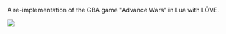 A re-implementation of the GBA game "Advance Wars" in Lua with LÖVE.

![](https://user-images.githubusercontent.com/5190547/207072855-55c03c1f-7689-471e-bfcf-c7eb5b36c8b6.png)

